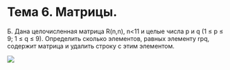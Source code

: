 # Тема 6. Матрицы. 

Б. Дана целочисленная матрица R(n,n), n<11 и целые числа p и q (1 ≤ p ≤ 9; 1 ≤ q ≤ 9). Определить сколько элементов, равных элементу rpq, содержит матрица и удалить строку с этим элементом.

![](http://dl1.joxi.net/drive/2016/04/12/0005/0189/340157/57/9d1ee92b88.jpg)
